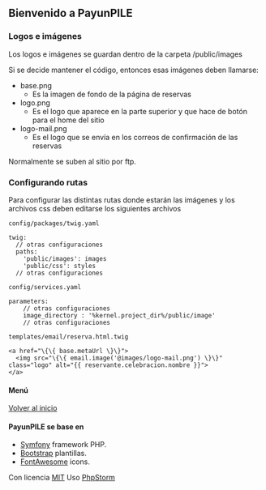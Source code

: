 ## Bienvenido a PayunPILE
### Logos e imágenes

Los logos e imágenes se guardan dentro de la carpeta /public/images

Si se decide mantener el código, entonces esas imágenes deben llamarse:

* base.png 
  * Es la imagen de fondo de la página de reservas
* logo.png
  * Es el logo que aparece en la parte superior y que hace de botón 
    para el home del sitio
* logo-mail.png
  * Es el logo que se envía en los correos de confirmación de las reservas

Normalmente se suben al sitio por ftp.


### Configurando rutas

Para configurar las distintas rutas donde estarán las imágenes y los archivos css
deben editarse los siguientes archivos

`
config/packages/twig.yaml
`
```
twig:
  // otras configuraciones
  paths:
    'public/images': images
    'public/css': styles
  // otras configuraciones 
```
`
config/services.yaml
`
```
parameters:
    // otras configuraciones
    image_directory : '%kernel.project_dir%/public/image'
    // otras configuraciones
```
`
templates/email/reserva.html.twig
`
```
<a href="\{\{ base.metaUrl \}\}">
  <img src="\{\{ email.image('@images/logo-mail.png') \}\}"  class="logo" alt="{{ reservante.celebracion.nombre }}">
</a>
```

#### Menú
[Volver al inicio][10]


#### PayunPILE se base en
- [Symfony][1] framework PHP.
- [Bootstrap](https://getbootstrap.com/) plantillas.
- [FontAwesome](https://fortawesome.github.io/Font-Awesome/) icons.

Con licencia [MIT](https://github.com/gerMdz/PayunPILE/blob/main/LICENSE)
Uso [PhpStorm][5]


[1]: https://symfony.com
[2]: https://symfony.com/doc/current/reference/requirements.html
[3]: https://symfony.com/doc/current/cookbook/configuration/web_server_configuration.html
[4]: https://symfony.com/download
[5]: https://jb.gg/OpenSource.
[6]: https://github.com/gerMdz/payunpile
[7]: https://germdz.github.io/incalinks/
[8]: https://github.com/gerMdz/PayunPILE.git
[10]: https://germdz.github.io/PayunPILE/